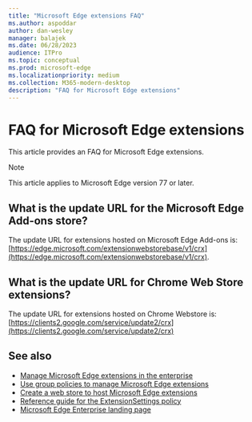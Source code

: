 ```yaml
---
title: "Microsoft Edge extensions FAQ"
ms.author: aspoddar
author: dan-wesley
manager: balajek
ms.date: 06/28/2023
audience: ITPro
ms.topic: conceptual
ms.prod: microsoft-edge
ms.localizationpriority: medium
ms.collection: M365-modern-desktop
description: "FAQ for Microsoft Edge extensions"
---
```


# FAQ for Microsoft Edge extensions

This article provides an FAQ for Microsoft Edge extensions.

> [!NOTE]
> This article applies to Microsoft Edge version 77 or later.

<!-- ======= Microsoft Edge management service GA July 20 ========= 
> [!NOTE]
> Information the user should notice even if skimming
-->
## What is the update URL for the Microsoft Edge Add-ons store?

The update URL for extensions hosted on Microsoft Edge Add-ons is: [https://edge.microsoft.com/extensionwebstorebase/v1/crx](https://edge.microsoft.com/extensionwebstorebase/v1/crx).

## What is the update URL for Chrome Web Store extensions?

The update URL for extensions hosted on Chrome Webstore is: [https://clients2.google.com/service/update2/crx](https://clients2.google.com/service/update2/crx)

## See also

- [Manage Microsoft Edge extensions in the enterprise](microsoft-edge-manage-extensions.md)
- [Use group policies to manage Microsoft Edge extensions](microsoft-edge-manage-extensions-policies.md)
- [Create a web store to host Microsoft Edge extensions](microsoft-edge-manage-extensions-webstore.md)
- [Reference guide for the ExtensionSettings policy](microsoft-edge-manage-extensions-ref-guide.md)
- [Microsoft Edge Enterprise landing page](https://aka.ms/EdgeEnterprise)
